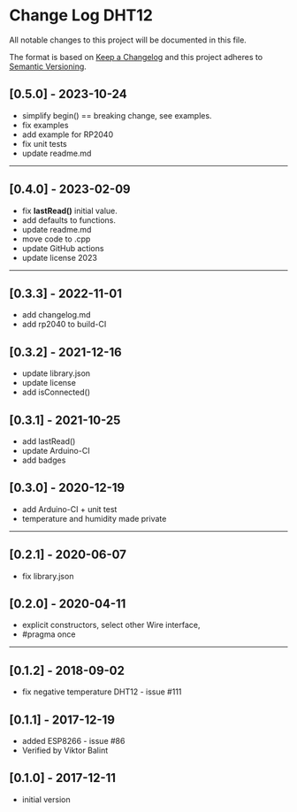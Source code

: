 # Change Log DHT12

All notable changes to this project will be documented in this file.

The format is based on [Keep a Changelog](http://keepachangelog.com/)
and this project adheres to [Semantic Versioning](http://semver.org/).


## [0.5.0] - 2023-10-24
- simplify begin() == breaking change, see examples.
- fix examples
- add example for RP2040
- fix unit tests
- update readme.md

----

## [0.4.0] - 2023-02-09
- fix **lastRead()** initial value.
- add defaults to functions.
- update readme.md
- move code to .cpp
- update GitHub actions
- update license 2023

----

## [0.3.3] - 2022-11-01
- add changelog.md
- add rp2040 to build-CI

## [0.3.2] - 2021-12-16  
- update library.json
- update license
- add isConnected()

## [0.3.1] - 2021-10-25
- add lastRead()
- update Arduino-CI
- add badges

## [0.3.0] - 2020-12-19
- add Arduino-CI + unit test
- temperature and humidity made private

----

## [0.2.1] - 2020-06-07
- fix library.json

## [0.2.0] - 2020-04-11  
- explicit constructors, select other Wire interface, 
- #pragma once

----

## [0.1.2] - 2018-09-02 
- fix negative temperature DHT12 - issue #111

## [0.1.1] - 2017-12-19
- added ESP8266 - issue #86
- Verified by Viktor Balint

## [0.1.0] - 2017-12-11
- initial version


